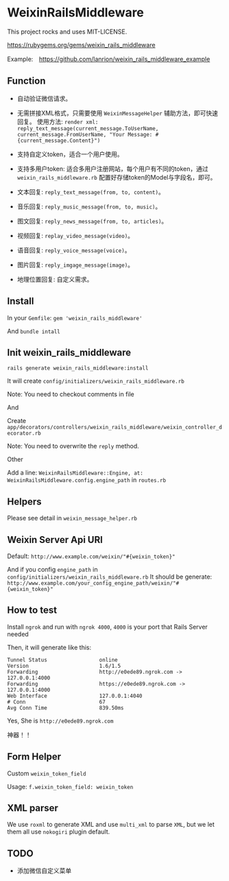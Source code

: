 # WeixinRailsMiddleware

This project rocks and uses MIT-LICENSE.

https://rubygems.org/gems/weixin_rails_middleware

Example:　https://github.com/lanrion/weixin_rails_middleware_example

## Function

  * 自动验证微信请求。

  * 无需拼接XML格式，只需要使用 `WeixinMessageHelper` 辅助方法，即可快速回复。
    使用方法: ` render xml: reply_text_message(current_message.ToUserName, current_message.FromUserName, "Your Message: #{current_message.Content}") `

  * 支持自定义token，适合一个用户使用。

  * 支持多用户token: 适合多用户注册网站，每个用户有不同的token，通过 `weixin_rails_middleware.rb` 配置好存储token的Model与字段名，即可。

  * 文本回复: `reply_text_message(from, to, content)`。

  * 音乐回复: `reply_music_message(from, to, music)`。

  * 图文回复: `reply_news_message(from, to, articles)`。

  * 视频回复: `replay_video_message(video)`。

  * 语音回复: `reply_voice_message(voice)`。

  * 图片回复: `reply_imgage_message(image)`。

  * 地理位置回复: 自定义需求。

## Install

  In your `Gemfile`: `gem 'weixin_rails_middleware'`

  And `bundle intall`

## Init weixin_rails_middleware

  `rails generate weixin_rails_middleware:install`

  It will create `config/initializers/weixin_rails_middleware.rb`

  Note: You need to checkout comments in file

  And

  Create `app/decorators/controllers/weixin_rails_middleware/weixin_controller_decorator.rb`

  Note: You need to overwrite the `reply` method.

  Other

  Add a line: `WeixinRailsMiddleware::Engine, at: WeixinRailsMiddleware.config.engine_path` in `routes.rb`

## Helpers

  Please see detail in `weixin_message_helper.rb`

## Weixin Server Api URl
  Default: `http://www.example.com/weixin/"#{weixin_token}"`

  And if you config `engine_path` in `config/initializers/weixin_rails_middleware.rb`
  It should be generate: `http://www.example.com/your_config_engine_path/weixin/"#{weixin_token}"`

## How to test
  Install `ngrok` and run with `ngrok 4000`, `4000` is your port that Rails Server needed

  Then, it will generate like this:

  ```
  Tunnel Status                 online
  Version                       1.6/1.5
  Forwarding                    http://e0ede89.ngrok.com -> 127.0.0.1:4000
  Forwarding                    https://e0ede89.ngrok.com -> 127.0.0.1:4000
  Web Interface                 127.0.0.1:4040
  # Conn                        67
  Avg Conn Time                 839.50ms

  ```

  Yes, She is `http://e0ede89.ngrok.com`

  神器！！

## Form Helper

  Custom `weixin_token_field`

  Usage: `f.weixin_token_field: weixin_token`

## XML parser
  We use `roxml` to generate XML and use `multi_xml` to parse `XML`, but we let them all use `nokogiri` plugin default.

## TODO

  * 添加微信自定义菜单

